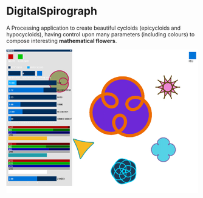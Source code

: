 # DigitalSpirograph
A Processing application to create beautiful cycloids (epicycloids and hypocycloids), having control upon many parameters (including colours) to compose interesting **mathematical flowers**.  

![screenshot](https://github.com/SimonTalaga/DigitalSpirograph/blob/master/screenshot.png)
